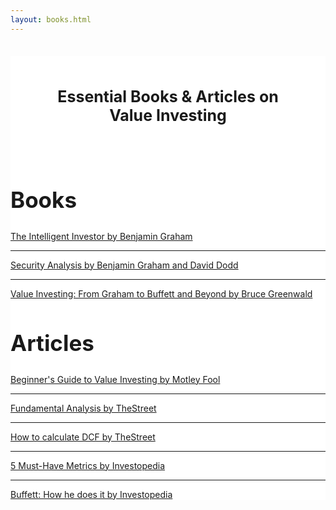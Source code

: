 ```yaml
---
layout: books.html
---
```


<div style="background-color: #fff;">
  <h1 style=" ackground-color: #fff; padding: 50px; text-align: center; font-size: 25px;">Essential Books & Articles on Value Investing</h1>

<div class="latest-edition-container">
  <h2 class="latest-edition-header" style="font-size: 35px;">Books</h2>
  <a class="latest-edition-article-link" href="https://www.amazon.com/Intelligent-Investor-Definitive-Investing-Essentials/dp/0060555661">The Intelligent Investor by Benjamin Graham</a>
  <hr>
  <a class="latest-edition-article-link" href="https://www.amazon.com/Intelligent-Investor-Definitive-Investing-Essentials/dp/0060555661">Security Analysis by Benjamin Graham and David Dodd</a>
  <hr>
  <a class="latest-edition-article-link" href="https://www.amazon.com/Intelligent-Investor-Definitive-Investing-Essentials/dp/0060555661">Value Investing: From Graham to Buffett and Beyond by Bruce Greenwald</a>
</div>

<div class="more-articles-container">
  <h2 class="more-articles-header" style="font-size: 35px;">Articles</h2>
  <div class="more-articles-article-container">
    <a class="more-articles-article-link" href="https://www.fool.com/investing/beginners-guide-to-value-investing.aspx">Beginner's Guide to Value Investing by Motley Fool</a>
    <hr>
    <a class="more-articles-article-link" href="https://www.thestreet.com/story/10362279/1/getting-started-fundamental-analysis.html">Fundamental Analysis by TheStreet</a>
    <hr>
    <a class="more-articles-article-link" href="https://www.thestreet.com/investing/getting-started-with-discounted-cash-flows-10385275">How to calculate DCF by TheStreet</a>
    <hr>
    <a class="more-articles-article-link" href="https://www.investopedia.com/articles/fundamental-analysis/09/five-must-have-metrics-value-investors.asp">5 Must-Have Metrics by Investopedia</a>
    <hr>
    <a class="more-articles-article-link" href="https://www.investopedia.com/articles/01/071801.asp">Buffett: How he does it by Investopedia</a>
  </div>
</div>